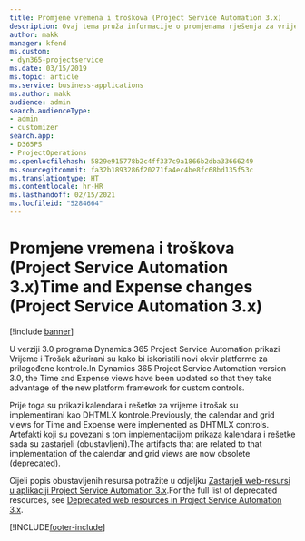 ```yaml
---
title: Promjene vremena i troškova (Project Service Automation 3.x)
description: Ovaj tema pruža informacije o promjenama rješenja za vrijeme i trošak.
author: makk
manager: kfend
ms.custom:
- dyn365-projectservice
ms.date: 03/15/2019
ms.topic: article
ms.service: business-applications
ms.author: makk
audience: admin
search.audienceType:
- admin
- customizer
search.app:
- D365PS
- ProjectOperations
ms.openlocfilehash: 5829e915778b2c4ff337c9a1866b2dba33666249
ms.sourcegitcommit: fa32b1893286f20271fa4ec4be8fc68bd135f53c
ms.translationtype: HT
ms.contentlocale: hr-HR
ms.lasthandoff: 02/15/2021
ms.locfileid: "5284664"
---
```

# <a name="time-and-expense-changes-project-service-automation-3x"></a><span data-ttu-id="a9ccb-103">Promjene vremena i troškova (Project Service Automation 3.x)</span><span class="sxs-lookup"><span data-stu-id="a9ccb-103">Time and Expense changes (Project Service Automation 3.x)</span></span>

[!include [banner](../../includes/psa-now-project-operations.md)]

<span data-ttu-id="a9ccb-104">U verziji 3.0 programa Dynamics 365 Project Service Automation prikazi Vrijeme i Trošak ažurirani su kako bi iskoristili novi okvir platforme za prilagođene kontrole.</span><span class="sxs-lookup"><span data-stu-id="a9ccb-104">In Dynamics 365 Project Service Automation version 3.0, the Time and Expense views have been updated so that they take advantage of the new platform framework for custom controls.</span></span>

<span data-ttu-id="a9ccb-105">Prije toga su prikazi kalendara i rešetke za vrijeme i trošak su implementirani kao DHTMLX kontrole.</span><span class="sxs-lookup"><span data-stu-id="a9ccb-105">Previously, the calendar and grid views for Time and Expense were implemented as DHTMLX controls.</span></span> <span data-ttu-id="a9ccb-106">Artefakti koji su povezani s tom implementacijom prikaza kalendara i rešetke sada su zastarjeli (obustavljeni).</span><span class="sxs-lookup"><span data-stu-id="a9ccb-106">The artifacts that are related to that implementation of the calendar and grid views are now obsolete (deprecated).</span></span>

<span data-ttu-id="a9ccb-107">Cijeli popis obustavljenih resursa potražite u odjeljku [Zastarjeli web-resursi u aplikaciji Project Service Automation 3.x](web-resources-deprecated-v3.x.md).</span><span class="sxs-lookup"><span data-stu-id="a9ccb-107">For the full list of deprecated resources, see [Deprecated web resources in Project Service Automation 3.x](web-resources-deprecated-v3.x.md).</span></span>


[!INCLUDE[footer-include](../../includes/footer-banner.md)]